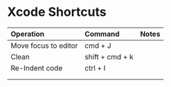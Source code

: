 # Xcode Shortcuts

|Operation| Command      | Notes |
|:-----|:-----|:-----|
| Move focus to editor | cmd + J |      |
| Clean | shift + cmd + k |      |
| Re-Indent code | ctrl + I |      |
|      |      |      |
|      |      |      |
